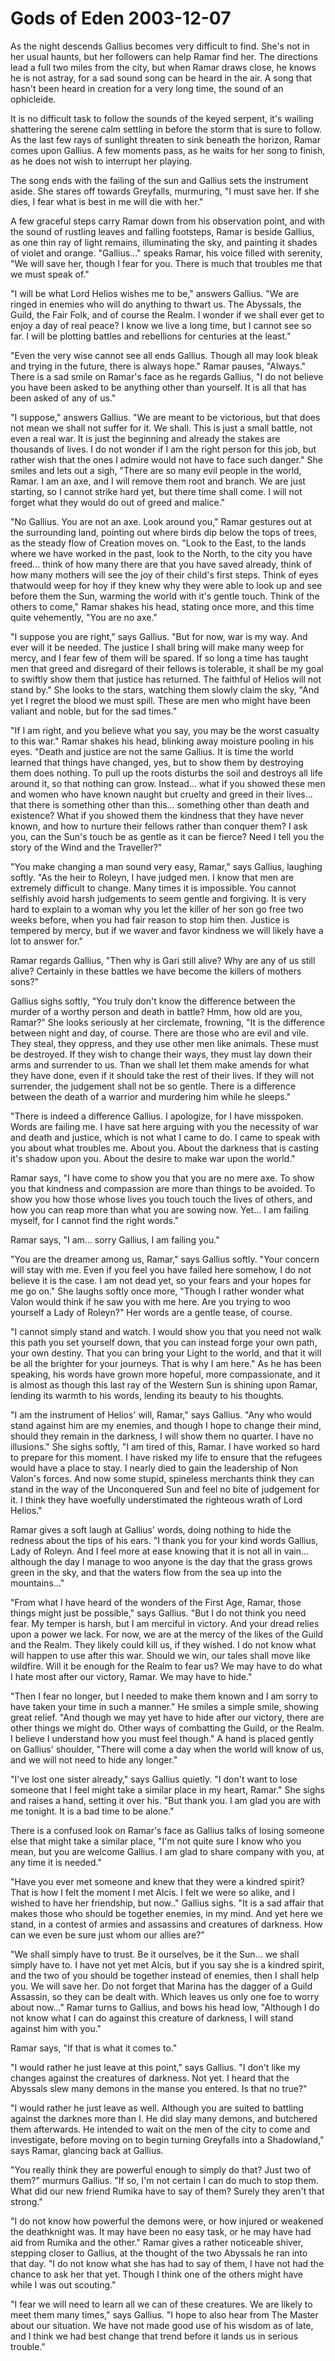 <!-- TITLE: Gods of Eden 2003-12-07 -->
<!-- SUBTITLE: A game log for Gods of Eden -->

# Gods of Eden 2003-12-07

As the night descends Gallius becomes very difficult to find. She's not in her usual haunts, but her followers can help Ramar find her. The directions lead a full two miles from the city, but when Ramar draws close, he knows he is not astray, for a sad sound song can be heard in the air. A song that hasn't been heard in creation for a very long time, the sound of an ophicleide.

It is no difficult task to follow the sounds of the keyed serpent, it's wailing shattering the serene calm settling in before the storm that is sure to follow. As the last few rays of sunlight threaten to sink beneath the horizon, Ramar comes upon Gallius. A few moments pass, as he waits for her song to finish, as he does not wish to interrupt her playing.

The song ends with the failing of the sun and Gallius sets the instrument aside. She stares off towards Greyfalls, murmuring, "I must save her. If she dies, I fear what is best in me will die with her."

A few graceful steps carry Ramar down from his observation point, and with the sound of rustling leaves and falling footsteps, Ramar is beside Gallius, as one thin ray of light remains, illuminating the sky, and painting it shades of violet and orange. "Gallius..." speaks Ramar, his voice filled with serenity, "We will save her, though I fear for you. There is much that troubles me that we must speak of."

"I will be what Lord Helios wishes me to be," answers Gallius. "We are ringed in enemies who will do anything to thwart us. The Abyssals, the Guild, the Fair Folk, and of course the Realm. I wonder if we shall ever get to enjoy a day of real peace? I know we live a long time, but I cannot see so far. I will be plotting battles and rebellions for centuries at the least."

"Even the very wise cannot see all ends Gallius. Though all may look bleak and trying in the future, there is always hope." Ramar pauses, "Always." There is a sad smile on Ramar's face as he regards Gallius, "I do not believe you have been asked to be anything other than yourself. It is all that has been asked of any of us."

"I suppose," answers Gallius. "We are meant to be victorious, but that does not mean we shall not suffer for it. We shall. This is just a small battle, not even a real war. It is just the beginning and already the stakes are thousands of lives. I do not wonder if I am the right person for this job, but rather wish that the ones I admire would not have to face such danger." She smiles and lets out a sigh, "There are so many evil people in the world, Ramar. I am an axe, and I will remove them root and branch. We are just starting, so I cannot strike hard yet, but there time shall come. I will not forget what they would do out of greed and malice."

"No Gallius. You are not an axe. Look around you," Ramar gestures out at the surrounding land, pointing out where birds dip below the tops of trees, as the steady flow of Creation moves on. "Look to the East, to the lands where we have worked in the past, look to the North, to the city you have freed... think of how many there are that you have saved already, think of how many mothers will see the joy of their child's first steps. Think of eyes thatwould weep for hoy if they knew why they were able to look up and see before them the Sun, warming the world with it's gentle touch. Think of the others to come," Ramar shakes his head, stating once more, and this time quite vehemently, "You are no axe."

"I suppose you are right," says Gallius. "But for now, war is my way. And ever will it be needed. The justice I shall bring will make many weep for mercy, and I fear few of them will be spared. If so long a time has taught men that greed and disregard of their fellows is tolerable, it shall be my goal to swiftly show them that justice has returned. The faithful of Helios will not stand by." She looks to the stars, watching them slowly claim the sky, "And yet I regret the blood we must spill. These are men who might have been valiant and noble, but for the sad times."

"If I am right, and you believe what you say, you may be the worst casualty to this war." Ramar shakes his head, blinking away moisture pooling in his eyes. "Death and justice are not the same Gallius. It is time the world learned that things have changed, yes, but to show them by destroying them does nothing. To pull up the roots disturbs the soil and destroys all life around it, so that nothing can grow. Instead... what if you showed these men and women who have known naught but cruelty and greed in their lives... that there is something other than this... something other than death and existence? What if you showed them the kindness that they have never known, and how to nurture their fellows rather than conquer them? I ask you, can the Sun's touch be as gentle as it can be fierce? Need I tell you the story of the Wind and the Traveller?"

"You make changing a man sound very easy, Ramar," says Gallius, laughing softly. "As the heir to Roleyn, I have judged men. I know that men are extremely difficult to change. Many times it is impossible. You cannot selfishly avoid harsh judgements to seem gentle and forgiving. It is very hard to explain to a woman why you let the killer of her son go free two weeks before, when you had fair reason to stop him then. Justice is tempered by mercy, but if we waver and favor kindness we will likely have a lot to answer for."

Ramar regards Gallius, "Then why is Gari still alive? Why are any of us still alive? Certainly in these battles we have become the killers of mothers sons?"

Gallius sighs softly, "You truly don't know the difference between the murder of a worthy person and death in battle? Hmm, how old are you, Ramar?" She looks seriously at her circlemate, frowning, "It is the difference between night and day, of course. There are those who are evil and vile. They steal, they oppress, and they use other men like animals. These must be destroyed. If they wish to change their ways, they must lay down their arms and surrender to us. Than we shall let them make amends for what they have done, even if it should take the rest of their lives. If they will not surrender, the judgement shall not be so gentle. There is a difference between the death of a warrior and murdering him while he sleeps."

"There is indeed a difference Gallius. I apologize, for I have misspoken. Words are failing me. I have sat here arguing with you the necessity of war and death and justice, which is not what I came to do. I came to speak with you about what troubles me. About you. About the darkness that is casting it's shadow upon you. About the desire to make war upon the world."

Ramar says, "I have come to show you that you are no mere axe. To show you that kindness and compassion are more than things to be avoided. To show you how those whose lives you touch touch the lives of others, and how you can reap more than what you are sowing now. Yet... I am failing myself, for I cannot find the right words."

Ramar says, "I am... sorry Gallius, I am failing you."

"You are the dreamer among us, Ramar," says Gallius softly. "Your concern will stay with me. Even if you feel you have failed here somehow, I do not believe it is the case. I am not dead yet, so your fears and your hopes for me go on." She laughs softly once more, "Though I rather wonder what Valon would think if he saw you with me here. Are you trying to woo yourself a Lady of Roleyn?" Her words are a gentle tease, of course.

"I cannot simply stand and watch. I would show you that you need not walk this path you set yourself down, that you can instead forge your own path, your own destiny. That you can bring your Light to the world, and that it will be all the brighter for your journeys. That is why I am here." As he has been speaking, his words have grown more hopeful, more compassionate, and it is almost as though this last ray of the Western Sun is shining upon Ramar, lending its warmth to his words, lending its beauty to his thoughts.

"I am the instrument of Helios' will, Ramar," says Gallius. "Any who would stand against him are my enemies, and though I hope to change their mind, should they remain in the darkness, I will show them no quarter. I have no illusions." She sighs softly, "I am tired of this, Ramar. I have worked so hard to prepare for this moment. I have risked my life to ensure that the refugees would have a place to stay. I nearly died to gain the leadership of Non Valon's forces. And now some stupid, spineless merchants think they can stand in the way of the Unconquered Sun and feel no bite of judgement for it. I think they have woefully understimated the righteous wrath of Lord Helios."

Ramar gives a soft laugh at Gallius' words, doing nothing to hide the redness about the tips of his ears. "I thank you for your kind words Gallius, Lady of Roleyn. And I feel more at ease knowing that it is not all in vain... although the day I manage to woo anyone is the day that the grass grows green in the sky, and that the waters flow from the sea up into the mountains..."

"From what I have heard of the wonders of the First Age, Ramar, those things might just be possible," says Gallius. "But I do not think you need fear. My temper is harsh, but I am merciful in victory. And your dread relies upon a power we lack. For now, we are at the mercy of the likes of the Guild and the Realm. They likely could kill us, if they wished. I do not know what will happen to use after this war. Should we win, our tales shall move like wildfire. Will it be enough for the Realm to fear us? We may have to do what I hate most after our victory, Ramar. We may have to hide."

"Then I fear no longer, but I needed to make them known and I am sorry to have taken your time in such a manner." He smiles a simple smile, showing great relief. "And though we may yet have to hide after our victory, there are other things we might do. Other ways of combatting the Guild, or the Realm. I believe I understand how you must feel though." A hand is placed gently on Gallius' shoulder, "There will come a day when the world will know of us, and we will not need to hide any longer."

"I've lost one sister already," says Gallius quietly. "I don't want to lose someone that I feel might take a similar place in my heart, Ramar." She sighs and raises a hand, setting it over his. "But thank you. I am glad you are with me tonight. It is a bad time to be alone."

There is a confused look on Ramar's face as Gallius talks of losing someone else that might take a similar place, "I'm not quite sure I know who you mean, but you are welcome Gallius. I am glad to share company with you, at any time it is needed."

"Have you ever met someone and knew that they were a kindred spirit? That is how I felt the moment I met Alcis. I felt we were so alike, and I wished to have her friendship, but now.." Gallius sighs. "It is a sad affair that makes those who should be together enemies, in my mind. And yet here we stand, in a contest of armies and assassins and creatures of darkness. How can we even be sure just whom our allies are?"

"We shall simply have to trust. Be it ourselves, be it the Sun... we shall simply have to. I have not yet met Alcis, but if you say she is a kindred spirit, and the two of you should be together instead of enemies, then I shall help you. We will save her. Do not forget that Marina has the dagger of a Guild Assassin, so they can be dealt with. Which leaves us only one foe to worry about now..." Ramar turns to Gallius, and bows his head low, "Although I do not know what I can do against this creature of darkness, I will stand against him with you."

Ramar says, "If that is what it comes to."

"I would rather he just leave at this point," says Gallius. "I don't like my changes against the creatures of darkness. Not yet. I heard that the Abyssals slew many demons in the manse you entered. Is that no true?"

"I would rather he just leave as well. Although you are suited to battling against the darknes more than I. He did slay many demons, and butchered them afterwards. He intended to wait on the men of the city to come and investigate, before moving on to begin turning Greyfalls into a Shadowland," says Ramar, glancing back at Gallius.

"You really think they are powerful enough to simply do that? Just two of them?" murmurs Gallius. "If so, I'm not certain I can do much to stop them. What did our new friend Rumika have to say of them? Surely they aren't that strong."

"I do not know how powerful the demons were, or how injured or weakened the deathknight was. It may have been no easy task, or he may have had aid from Rumika and the other." Ramar gives a rather noticeable shiver, stepping closer to Gallius, at the thought of the two Abyssals he ran into that day. "I do not know what she has had to say of them, I have not had the chance to ask her that yet. Though I think one of the others might have while I was out scouting."

"I fear we will need to learn all we can of these creatures. We are likely to meet them many times," says Gallius. "I hope to also hear from The Master about our situation. We have not made good use of his wisdom as of late, and I think we had best change that trend before it lands us in serious trouble."
